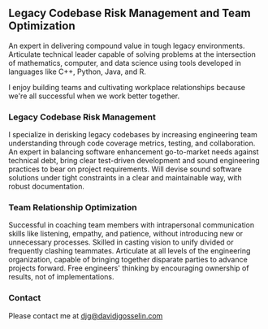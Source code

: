 ## Legacy Codebase Risk Management and Team Optimization

An expert in delivering compound value in tough legacy environments.  Articulate technical leader capable of solving problems at the intersection of mathematics, computer, and data science using tools developed in languages like C++, Python, Java, and R.

I enjoy building teams and cultivating workplace relationships because we're all successful when we work better together.

### Legacy Codebase Risk Management

I specialize in derisking legacy codebases by increasing engineering team understanding through code coverage metrics, testing, and collaboration.  An expert in balancing software enhancement go-to-market needs against technical debt, bring clear test-driven development and sound engineering practices to bear on project requirements.  Will devise sound software solutions under tight constraints in a clear and maintainable way, with robust documentation.

### Team Relationship Optimization

Successful in coaching team members with intrapersonal communication skills like listening, empathy, and patience, without introducing new or unnecessary processes.  Skilled in casting vision to unify divided or frequently clashing teammates.  Articulate at all levels of the engineering organization, capable of bringing together disparate parties to advance projects forward.  Free engineers' thinking by encouraging ownership of results, not of implementations.

### Contact

Please contact me at djg@davidjgosselin.com
